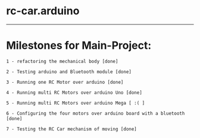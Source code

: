 # rc-car.arduino
<hr>

# Milestones for Main-Project: 

    1 - refactoring the mechanical body [done]

    2 - Testing arduino and Bluetooth module [done]

    3 - Running one RC Motor over arduino [done]

    4 - Running multi RC Motors over arduino Uno [done]

    5 - Running multi RC Motors over arduino Mega [ :( ]

    6 - Configuring the four motors over arduino board with a bluetooth [done]

    7 - Testing the RC Car mechanism of moving [done]
